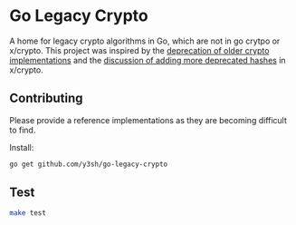 # Go Legacy Crypto

A home for legacy crypto algorithms in Go, which are not in go crytpo or x/crypto. This project was inspired by the [deprecation of older crypto implementations](https://github.com/golang/go/issues/30141) and the [discussion of adding more deprecated hashes](https://github.com/golang/go/issues/32087) in x/crypto.

## Contributing

Please provide a reference implementations as they are becoming difficult to find.

Install:

```sh
go get github.com/y3sh/go-legacy-crypto
```

## Test

```sh
make test
```
